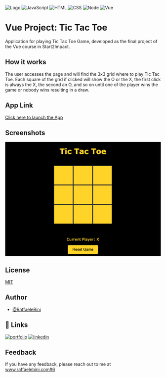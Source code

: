 ![Logo](https://www.raffaelebini.com/assets/img/LogoRBScuroPiccolo.png)
![JavaScript](https://img.shields.io/badge/javascript-yellow?logo=javascript)
![HTML](https://img.shields.io/badge/html-blue?logo=html5)
![CSS](https://img.shields.io/badge/css-blue?logo=css3)
![Node](https://img.shields.io/badge/node-red?logo=npm)
![Vue](https://img.shields.io/badge/vue-green?logo=vue)

# Vue Project: Tic Tac Toe
Application for playing Tic Tac Toe Game, developed as the final project of the Vue course in Start2Impact. 

## How it works
The user accesses the page and will find the 3x3 grid where to play Tic Tac Toe. Each square of the grid if clicked will show the O or the X, the first click is always the X, the second an O, and so on until one of the player wins the game or nobody wins resulting in a draw.

## App Link
[Click here to launch the App](dist/index.html)

## Screenshots
![App Screenshot](./src/assets/ScreenshotTicTacToe.png)

## License
[MIT](https://choosealicense.com/licenses/mit/)

## Author
- [@RaffaeleBini](https://www.github.com/RaffaeleBini)

## 🔗 Links
[![portfolio](https://img.shields.io/badge/my_homepage-000?style=for-the-badge&logo=ko-fi&logoColor=yellow)](https://www.raffaelebini.com/)
[![linkedin](https://img.shields.io/badge/linkedin-0A66C2?style=for-the-badge&logo=linkedin&logoColor=white)](https://https://www.linkedin.com/in/raffaelebini/)

## Feedback

If you have any feedback, please reach out to me at www.raffaelebini.com#6

